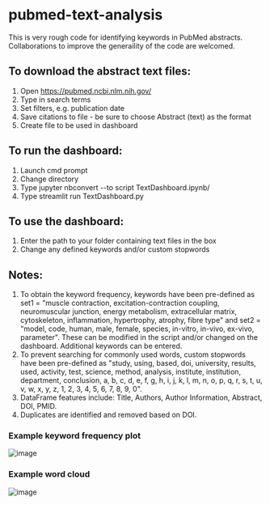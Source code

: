 # pubmed-text-analysis

This is very rough code for identifying keywords in PubMed abstracts. Collaborations to improve the generaility of the code are welcomed. 

## To download the abstract text files:
1. Open https://pubmed.ncbi.nlm.nih.gov/
2. Type in search terms
3. Set filters, e.g. publication date
4. Save citations to file - be sure to choose Abstract (text) as the format
5. Create file to be used in dashboard

## To run the dashboard:
1. Launch cmd prompt
2. Change directory
3. Type jupyter nbconvert --to script TextDashboard.ipynb/
4. Type streamlit run TextDashboard.py

## To use the dashboard:
1. Enter the path to your folder containing text files in the box
2. Change any defined keywords and/or custom stopwords

## Notes:
1. To obtain the keyword frequency, keywords have been pre-defined as set1 = "muscle contraction, excitation-contraction coupling, neuromuscular junction, energy metabolism, extracellular matrix, cytoskeleton, inflammation, hypertrophy, atrophy, fibre type" and set2 = "model, code, human, male, female, species, in-vitro, in-vivo, ex-vivo, parameter". These can be modified in the script and/or changed on the dashboard. Additional keywords can be entered.
2. To prevent searching for commonly used words, custom stopwords have been pre-defined as "study, using, based, doi, university, results, used, activity, test, science, method, analysis, institute, institution, department, conclusion, a, b, c, d, e, f, g, h, i, j, k, l, m, n, o, p, q, r, s, t, u, v, w, x, y, z, 1, 2, 3, 4, 5, 6, 7, 8, 9, 0".
3. DataFrame features include: Title, Authors, Author Information, Abstract, DOI, PMID.
4. Duplicates are identified and removed based on DOI.

### Example keyword frequency plot
![image](https://github.com/user-attachments/assets/99dc5713-60ba-43b0-862f-35d1b8f08417)

### Example word cloud
![image](https://github.com/user-attachments/assets/edd6572f-5f5a-4563-a061-a4111fba5f6d)
